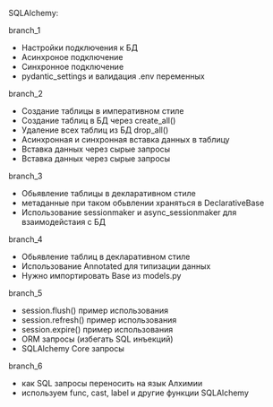 SQLAlchemy:

branch_1
- Настройки подключения к БД
- Асинхроное подключение
- Синхронное подключение
- pydantic_settings и валидация .env переменных

branch_2
- Создание таблицы в императивном стиле
- Создание таблиц в БД через create_all()
- Удаление всех таблиц из БД drop_all()
- Асинхронная и синхронная вставка данных в таблицу
- Вставка данных через сырые запросы
- Вставка данных через сырые запросы

branch_3
- Обьявление таблицы в декларативном стиле
- метаданные при таком обьвлении храняться в DeclarativeBase
- Использование sessionmaker и async_sessionmaker для взаимодейстаия с БД

branch_4
- Обьявление таблиц в декларативном стиле
- Использование Annotated для типизации данных
- Нужно импортировать Base из models.py

branch_5
- session.flush() пример использования
- session.refresh() пример использования
-  session.expire() пример использования
- ORM запросы (избегать SQL инъекций)
- SQLAlchemy Core запросы 

branch_6
-  как SQL запросы переносить на язык Алхимии
- используем func, cast, label и другие функции SQLAlchemy